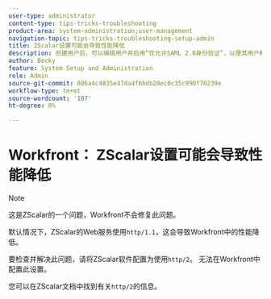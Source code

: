 ```yaml
---
user-type: administrator
content-type: tips-tricks-troubleshooting
product-area: system-administration;user-management
navigation-topic: tips-tricks-troubleshooting-setup-admin
title: ZScalar设置可能会导致性能降低
description: 创建用户后，可以编辑用户并启用“仅允许SAML 2.0身份验证”，以便其用户和密码由SAML系统控制。 启用此选项后，用户仅允许通过SAML登录。
author: Becky
feature: System Setup and Administration
role: Admin
source-git-commit: 806a4c4835e47da4fbbdb28ec0c35c990f70239e
workflow-type: tm+mt
source-wordcount: '107'
ht-degree: 0%

---
```


# Workfront： ZScalar设置可能会导致性能降低

>[!NOTE]
>
>这是ZScalar的一个问题，Workfront不会修复此问题。

默认情况下，ZScalar的Web服务使用`http/1.1`，这会导致Workfront中的性能降低。

要检查并解决此问题，请将ZScalar软件配置为使用`http/2`。 无法在Workfront中配置此设置。

您可以在ZScalar文档中找到有关`http/2`的信息。
